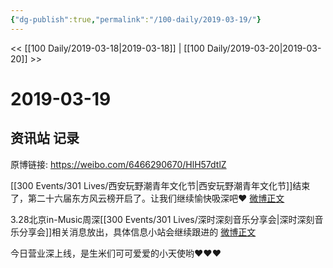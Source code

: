 ```yaml
---
{"dg-publish":true,"permalink":"/100-daily/2019-03-19/"}
---
```



<< [[100 Daily/2019-03-18\|2019-03-18]] | [[100 Daily/2019-03-20\|2019-03-20]] >>

# 2019-03-19

## 资讯站 记录

原博链接: https://weibo.com/6466290670/HlH57dtlZ

[[300 Events/301 Lives/西安玩野潮青年文化节\|西安玩野潮青年文化节]]结束了，第二十六届东方风云榜开启了。让我们继续愉快吸深吧❤️
[微博正文](https://m.weibo.cn/6466290670/4351560572256969)

3.28北京in-Music周深[[300 Events/301 Lives/深时深刻音乐分享会\|深时深刻音乐分享会]]相关消息放出，具体信息小站会继续跟进的
[微博正文](https://m.weibo.cn/6466290670/4351656705669143)

今日营业深上线，是生米们可可爱爱的小天使哟❤️❤️❤️
[](https://m.weibo.cn/1736988591/4351654885043025)

